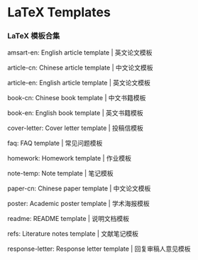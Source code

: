 # LaTeX Templates

### LaTeX 模板合集

amsart-en: English article template | 英文论文模板

article-cn: Chinese article template | 中文论文模板

article-en: English article template | 英文论文模板

book-cn: Chinese book template | 中文书籍模板

book-en: English book template | 英文书籍模板

cover-letter: Cover letter template | 投稿信模板

faq: FAQ template | 常见问题模板

homework: Homework template | 作业模板

note-temp: Note template | 笔记模板

paper-cn: Chinese paper template | 中文论文模板

poster: Academic poster template | 学术海报模板

readme: README template | 说明文档模板

refs: Literature notes template | 文献笔记模板

response-letter: Response letter template | 回复审稿人意见模板
